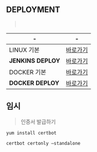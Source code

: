 DEPLOYMENT
---
> <br>

|-|-|
|-|-|
|LINUX 기본|[바로가기](DOCUMENT/01_)|
|**JENKINS DEPLOY**|[바로가기](DOCUMENT/03_)|
|DOCKER 기본|[바로가기](DOCUMENT/02_)|
|**DOCKER DEPLOY**|[바로가기](DOCUMENT/04_)|



임시
---
> 인증서 발급하기
```
yum install certbot

certbot certonly —standalone
```
